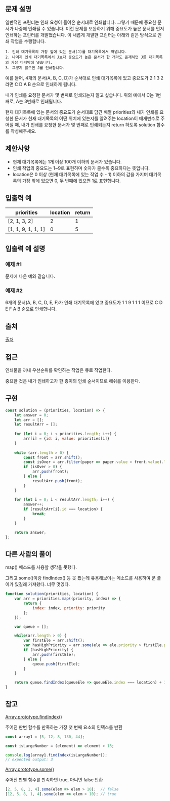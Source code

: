 ## 문제 설명

일반적인 프린터는 인쇄 요청이 들어온 순서대로 인쇄합니다. 그렇기 때문에 중요한 문서가 나중에 인쇄될 수 있습니다. 이런 문제를 보완하기 위해 중요도가 높은 문서를 먼저 인쇄하는 프린터를 개발했습니다. 이 새롭게 개발한 프린터는 아래와 같은 방식으로 인쇄 작업을 수행합니다.

```
1. 인쇄 대기목록의 가장 앞에 있는 문서(J)를 대기목록에서 꺼냅니다.
2. 나머지 인쇄 대기목록에서 J보다 중요도가 높은 문서가 한 개라도 존재하면 J를 대기목록의 가장 마지막에 넣습니다.
3. 그렇지 않으면 J를 인쇄합니다.
```

예를 들어, 4개의 문서(A, B, C, D)가 순서대로 인쇄 대기목록에 있고 중요도가 2 1 3 2 라면 C D A B 순으로 인쇄하게 됩니다.

내가 인쇄를 요청한 문서가 몇 번째로 인쇄되는지 알고 싶습니다. 위의 예에서 C는 1번째로, A는 3번째로 인쇄됩니다.

현재 대기목록에 있는 문서의 중요도가 순서대로 담긴 배열 priorities와 내가 인쇄를 요청한 문서가 현재 대기목록의 어떤 위치에 있는지를 알려주는 location이 매개변수로 주어질 때, 내가 인쇄를 요청한 문서가 몇 번째로 인쇄되는지 return 하도록 solution 함수를 작성해주세요.

## 제한사항

- 현재 대기목록에는 1개 이상 100개 이하의 문서가 있습니다.
- 인쇄 작업의 중요도는 1~9로 표현하며 숫자가 클수록 중요하다는 뜻입니다.
- location은 0 이상 (현재 대기목록에 있는 작업 수 - 1) 이하의 값을 가지며 대기목록의 가장 앞에 있으면 0, 두 번째에 있으면 1로 표현합니다.
  
## 입출력 예

| priorities         | location | return |
| ------------------ | -------- | ------ |
| [2, 1, 3, 2]       | 2        | 1      |
| [1, 1, 9, 1, 1, 1] | 0        | 5      |

## 입출력 예 설명

### 예제 #1

문제에 나온 예와 같습니다.

### 예제 #2

6개의 문서(A, B, C, D, E, F)가 인쇄 대기목록에 있고 중요도가 1 1 9 1 1 1 이므로 C D E F A B 순으로 인쇄합니다.

## 출처

[출처](http://www.csc.kth.se/contest/nwerc/2006/problems/nwerc06.pdf)

## 접근

인쇄물을 꺼내 우선순위를 확인하는 작업은 큐로 작업한다.

중요한 것은 내가 인쇄하고자 한 종이의 인쇄 순서이므로 해쉬를 이용한다.

## 구현

```js
const solution = (priorities, location) => {
    let answer = 0;
    let arr = [];
    let resultArr = [];
    
    for (let i = 0; i < priorities.length; i++) {
        arr[i] = {id: i, value: priorities[i]}
    }
    
    while (arr.length > 0) {
        const front = arr.shift();
        const isOver = arr.filter(paper => paper.value > front.value).length;
        if (isOver > 0) {
            arr.push(front);
        } else {
            resultArr.push(front);
        }    
    }
    
    for (let i = 0; i < resultArr.length; i++) {
        answer++;
        if (resultArr[i].id === location) {
            break;
        }
    }

    return answer;
};
```

## 다른 사람의 풀이

map() 메소드를 사용할 생각을 못했다.

그리고 some()이랑 findIndex() 등 못 봤는데 유용해보이는 메소드를 사용하여 푼 풀이가 있길래 가져왔다. 너무 멋있다.

```js
function solution(priorities, location) {
    var arr = priorities.map((priority, index) => {
        return {
            index: index, priority: priority
        };
    });

    var queue = [];

    while(arr.length > 0) {
        var firstEle = arr.shift();
        var hasHighPriority = arr.some(ele => ele.priority > firstEle.priority);
        if (hasHighPriority) {
            arr.push(firstEle);
        } else {
            queue.push(firstEle);
        }
    }

    return queue.findIndex(queueEle => queueEle.index === location) + 1;
}
```

## 참고

[Array.prototype.findIndex()](https://developer.mozilla.org/ko/docs/Web/JavaScript/Reference/Global_Objects/Array/findIndex)

주어진 판변 함수를 만족하는 가장 첫 번째 요소의 인덱스를 반환

```js
const array1 = [5, 12, 8, 130, 44];

const isLargeNumber = (element) => element > 13;

console.log(array1.findIndex(isLargeNumber));
// expected output: 3
```

[Array.prototype.some()](https://developer.mozilla.org/ko/docs/Web/JavaScript/Reference/Global_Objects/Array/some)

주어진 판별 함수를 만족하면 true, 아니면 false 반환

```js
[2, 5, 8, 1, 4].some(elem => elem > 10);  // false
[12, 5, 8, 1, 4].some(elem => elem > 10); // true
```